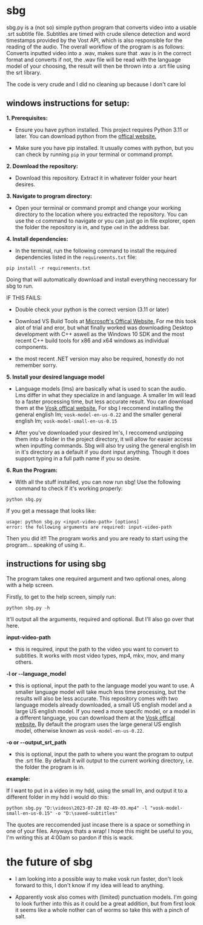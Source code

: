 # sbg 
sbg.py is a (not so) simple python program that converts video into a usable .srt subtitle file. Subtitles are timed with crude silence detection and word timestamps provided by the Vost API, which is also responsible for the reading of the audio. The overall workflow of the program is as follows: Converts inputted video into a .wav, makes sure that .wav is in the correct format and converts if not, the .wav file will be read with the language model of your choosing, the result will then be thrown into a .srt file using the srt library. 

The code is very crude and I did no cleaning up because I don't care lol


## windows instructions for setup:

**1. Prerequisites:**

- Ensure you have python installed. This project requires Python 3.11 or later. You can download python from the [offical website.](https://www.python.org/downloads/)

- Make sure you have pip installed. It usually comes with python, but you can check by running `pip` in your terminal or command prompt. 

**2. Download the repository:**

- Download this repository. Extract it in whatever folder your heart desires.

**3. Navigate to program directory:**

- Open your terminal or command prompt and change your working directory to the location where you extracted the repository. You can use the `cd` command to navigate or you can just go in file explorer, open the folder the repository is in, and type `cmd` in the address bar.

**4. Install dependencies:**

- In the terminal, run the following command to install the required dependencies listed in the `requirements.txt` file:

```
pip install -r requirements.txt
```

Doing that will automatically download and install everything neccessary for sbg to run. 

IF THIS FAILS:

- Double check your python is the correct version (3.11 or later)

- Download VS Build Tools at [Microsoft's Offical Website.](https://visualstudio.microsoft.com/downloads/) For me this took alot of trial and eror, but what finally worked was downloading Desktop development with C++ aswell as the Windows 10 SDK and the most recent C++ build tools for x86 and x64 windows as individual components.

- the most recent .NET version may also be required, honestly do not remember sorry. 

**5. Install your desired language model**

- Language models (lms) are basically what is used to scan the audio. Lms differ in what they specialize in and language. A smaller lm will lead to a faster processing time, but less accurate result. You can download them at the [Vosk offical website.](https://alphacephei.com/vosk/models) For sbg I reccomend installing the general english lm; `vosk-model-en-us-0.22` and the smaller general english lm; `vosk-model-small-en-us-0.15`

- After you've downloaded your desired lm's, I reccomend unzipping them into a folder in the project directory, it will allow for easier access when inputting commands. Sbg will also try using the general english lm in it's directory as a default if you dont input anything. Though it does support typing in a full path name if you so desire. 

**6. Run the Program:**

- With all the stuff installed, you can now run sbg! Use the following command to check if it's working properly:

```python sbg.py```

If you get a message that looks like:

```
usage: python sbg.py <input-video-path> [options]
error: the following arguments are required: input-video-path
```

Then you did it!! The program works and you are ready to start using the program... speaking of using it..


## instructions for using sbg

The program takes one required argument and two optional ones, along with a help screen. 

Firstly, to get to the help screen, simply run:

```
python sbg.py -h
```

It'll output all the arguments, required and optional. But I'll also go over that here. 

**input-video-path**

- this is required, input the path to the video you want to convert to subtitles. It works with most video types, mp4, mkv, mov, and many others. 

**-l or --language_model**

- this is optional, input the path to the language model you want to use. A smaller language model will take much less time processing, but the results will also be less accurate. This repository comes with two language models already downloaded, a small US english model and a large US english model. If you need a more specifc model, or a model in a different language, you can download them at the [Vosk offical website.](https://alphacephei.com/vosk/models) By default the program uses the large general US english model, otherwise known as `vosk-model-en-us-0.22`.

**-o or --output_srt_path**

- this is optional, input the path to where you want the program to output the .srt file. By default it will output to the current working directory, i.e. the folder the program is in. 

**example:**

If I want to put in a video in my hdd, using the small lm, and output it to a different folder in my hdd i would do this:

```
python sbg.py "D:\videos\2023-07-28 02-49-03.mp4" -l "vosk-model-small-en-us-0.15" -o "D:\saved-subtitles"
```

The quotes are reccomended just incase there is a space or something in one of your files. Anyways thats a wrap! I hope this might be useful to you, I'm writing this at 4:00am so pardon if this is wack. 

# the future of sbg

- I am looking into a possible way to make vosk run faster, don't look forward to this, I don't know if my idea will lead to anything.

- Apparently vosk also comes with (limited) punctuation models. I'm going to look further into this as it could be a great addition, but from first look it seems like a whole nother can of worms so take this with a pinch of salt.  
